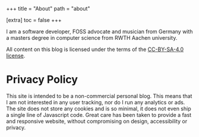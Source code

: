 +++
title = "About"
path = "about"

[extra]
toc = false
+++

I am a software developer, FOSS advocate and musician from Germany with a masters degree in computer science from RWTH Aachen university.

All content on this blog is licensed under the terms of the [CC-BY-SA-4.0 license](https://creativecommons.org/licenses/by-sa/4.0/).

# Privacy Policy

This site is intended to be a non-commercial personal blog. This means that I am not interested in any user tracking, nor do I run any analytics or ads.
The site does not store any cookies and is so minimal, it does not even ship a single line of Javascript code.
Great care has been taken to provide a fast and responsive website, without compromising on design, accessibility or privacy.
